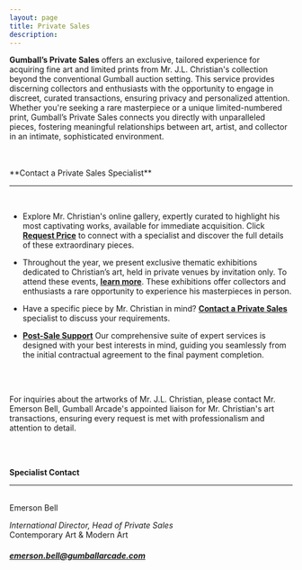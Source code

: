 ```yaml
---
layout: page
title: Private Sales
description: 
---
```



<!-- Google tag (gtag.js) -->
<script async src="https://www.googletagmanager.com/gtag/js?id=G-XRKG786EVH"></script>
<script>
  window.dataLayer = window.dataLayer || [];
  function gtag(){dataLayer.push(arguments);}
  gtag('js', new Date());

  gtag('config', 'G-XRKG786EVH');
</script>

<script async type='text/javascript' src='https://static.klaviyo.com/onsite/js/klaviyo.js?company_id=UkrUM5'></script>

**Gumball’s Private Sales** offers an exclusive, tailored experience for acquiring fine art and limited prints from Mr. J.L. Christian's collection beyond the conventional Gumball auction setting. This service provides discerning collectors and enthusiasts with the opportunity to engage in discreet, curated transactions, ensuring privacy and personalized attention. Whether you're seeking a rare masterpiece or a unique limited-numbered print, Gumball’s Private Sales connects you directly with unparalleled pieces, fostering meaningful relationships between art, artist, and collector in an intimate, sophisticated environment.

<br>
<br>
**Contact a Private Sales Specialist**

---

<br>

* Explore Mr. Christian's online gallery, expertly curated to highlight his most captivating works, available for immediate acquisition. Click [**Request Price**](#) to connect with a specialist and discover the full details of these extraordinary pieces.
  
* Throughout the year, we present exclusive thematic exhibitions dedicated to Christian’s art, held in private venues by invitation only. To attend these events, [**learn more**](#). These exhibitions offer collectors and enthusiasts a rare opportunity to experience his masterpieces in person.
  
* Have a specific piece by Mr. Christian in mind? [**Contact a Private Sales**](#) specialist to discuss your requirements.

* [**Post-Sale Support**](https://) Our comprehensive suite of expert services is designed with your best interests in mind, guiding you seamlessly from the initial contractual agreement to the final payment completion.

<br>
<br>

For inquiries about the artworks of Mr. J.L. Christian, please contact Mr. Emerson Bell, Gumball Arcade's appointed liaison for Mr. Christian's art transactions, ensuring every request is met with professionalism and attention to detail.

<br>
<br>

**Specialist Contact**

---

<br>
Emerson Bell

*International Director, Head of Private Sales*  
Contemporary Art & Modern Art  

##### emerson.bell@gumballarcade.com
